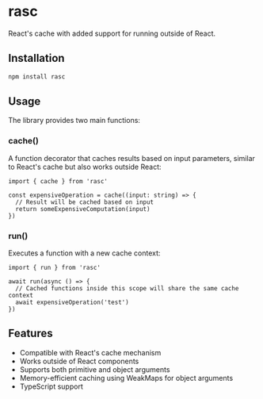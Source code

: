 # rasc

React's cache with added support for running outside of React.

## Installation

```bash
npm install rasc
```

## Usage

The library provides two main functions:

### cache()

A function decorator that caches results based on input parameters, similar to React's cache but also works outside React:

```
import { cache } from 'rasc'

const expensiveOperation = cache((input: string) => {
  // Result will be cached based on input
  return someExpensiveComputation(input)
})
```

### run()

Executes a function with a new cache context:

```
import { run } from 'rasc'

await run(async () => {
  // Cached functions inside this scope will share the same cache context
  await expensiveOperation('test')
})
```

## Features

- Compatible with React's cache mechanism
- Works outside of React components
- Supports both primitive and object arguments
- Memory-efficient caching using WeakMaps for object arguments
- TypeScript support
